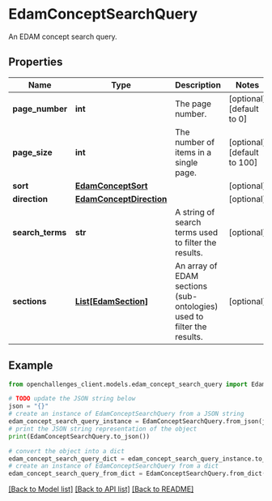 # EdamConceptSearchQuery

An EDAM concept search query.

## Properties

Name | Type | Description | Notes
------------ | ------------- | ------------- | -------------
**page_number** | **int** | The page number. | [optional] [default to 0]
**page_size** | **int** | The number of items in a single page. | [optional] [default to 100]
**sort** | [**EdamConceptSort**](EdamConceptSort.md) |  | [optional] 
**direction** | [**EdamConceptDirection**](EdamConceptDirection.md) |  | [optional] 
**search_terms** | **str** | A string of search terms used to filter the results. | [optional] 
**sections** | [**List[EdamSection]**](EdamSection.md) | An array of EDAM sections (sub-ontologies) used to filter the results. | [optional] 

## Example

```python
from openchallenges_client.models.edam_concept_search_query import EdamConceptSearchQuery

# TODO update the JSON string below
json = "{}"
# create an instance of EdamConceptSearchQuery from a JSON string
edam_concept_search_query_instance = EdamConceptSearchQuery.from_json(json)
# print the JSON string representation of the object
print(EdamConceptSearchQuery.to_json())

# convert the object into a dict
edam_concept_search_query_dict = edam_concept_search_query_instance.to_dict()
# create an instance of EdamConceptSearchQuery from a dict
edam_concept_search_query_from_dict = EdamConceptSearchQuery.from_dict(edam_concept_search_query_dict)
```
[[Back to Model list]](../README.md#documentation-for-models) [[Back to API list]](../README.md#documentation-for-api-endpoints) [[Back to README]](../README.md)


